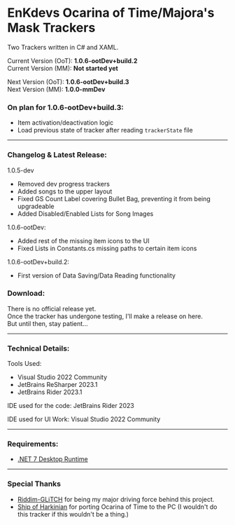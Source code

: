 # EnKdevs Ocarina of Time/Majora's Mask Trackers
Two Trackers written in C# and XAML.

Current Version (OoT): <b>1.0.6-ootDev+build.2</b><br/>
Current Version (MM): <b>Not started yet</b>

Next Version (OoT): <b>1.0.6-ootDev+build.3</b><br/>
Next Version (MM): <b>1.0.0-mmDev</b>
<br/>

### On plan for 1.0.6-ootDev+build.3:

- Item activation/deactivation logic
- Load previous state of tracker after reading `trackerState` file

---

### Changelog & Latest Release:

1.0.5-dev
- Removed dev progress trackers
- Added songs to the upper layout
- Fixed GS Count Label covering Bullet Bag, preventing it from being upgradeable
- Added Disabled/Enabled Lists for Song Images

1.0.6-ootDev:
- Added rest of the missing item icons to the UI
- Fixed Lists in Constants.cs missing paths to certain item icons

1.0.6-ootDev+build.2:
- First version of Data Saving/Data Reading functionality

### Download:

There is no official release yet.
<br/>
Once the tracker has undergone testing, I'll make a release on here.
<br/>
But until then, stay patient...

---

### Technical Details:

Tools Used:

- Visual Studio 2022 Community
- JetBrains ReSharper 2023.1
- JetBrains Rider 2023.1

IDE used for the code: JetBrains Rider 2023

IDE used for UI Work: Visual Studio 2022 Community

---

### Requirements:

- [.NET 7 Desktop Runtime](https://dotnet.microsoft.com/en-us/download/dotnet/7.0)

---

### Special Thanks

- [Riddim-GLiTCH](https://github.com/Riddim-GLiTCH) for being my major driving force behind this project.
- [Ship of Harkinian](https://www.shipofharkinian.com/) for porting Ocarina of Time to the PC (I wouldn't do this tracker if this wouldn't be a thing.)
